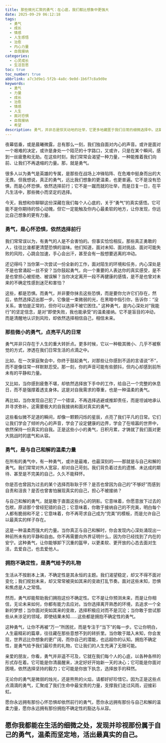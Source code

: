 ```yaml
---
title: 那些微光汇聚的勇气：在心底，我们都比想象中更强大
date: 2025-09-29 06:12:18
tags:
  - 勇气
  - 成长
  - 情感
  - 人生感悟
  - 治愈
  - 内心力量
  - 自我接纳
categories:
  - 心灵成长
  - 生活哲思
toc: true
toc_number: true
abbrlink: a7c3d9e1-5f2b-4a8c-9e0d-1b6f7c8a9d0e
keywords:
  - 勇气
  - 力量
  - 成长
  - 治愈
  - 情感
  - 人生
  - 面对恐惧
  - 自我接纳
  - 希望
description: 勇气，并非总是惊天动地的壮举，它更多地藏匿于我们日常的细微选择中。这篇文章将带你走进内心深处，感受那些微小的、真实的勇气如何汇聚成强大的力量，帮助我们穿越迷茫，与自己和解，最终发现，我们都比想象中更强大、更值得被爱。
---
```


夜幕低垂，或是晨曦微露，总有那么一刻，我们独自面对内心的声音。或许是面对一个艰难的决定，或许是身处一个陌茫的十字路口，又或许，只是在某个瞬间，感到一丝疲惫和无助。在这些时刻，我们常常会渴望一种力量，一种能推着我们向前、让我们不再退缩的力量。那，就是勇气。

很多人以为勇气是英雄的专属，是那些在战场上冲锋陷阵、在危难中挺身而出的大无畏。但我想说，真正的勇气，远比我们想象的更温柔，也更普遍。它不是没有恐惧，而是心怀恐惧，依然选择前行；它不是一蹴而就的壮举，而是日复一日，在平凡生活中，那些微小而坚定的选择。

今天，我想和你聊聊这份深藏在我们每个人心底的，关于“勇气”的真实感悟。它可能不是你期待的惊心动魄，但它一定能触及你内心最柔软的地方，让你发现，你远比自己想象的更有力量。

### 勇气，是心怀恐惧，依然选择前行

我们常常误以为，有勇气的人是不会害怕的。但事实恰恰相反。那些真正勇敢的人，往往比谁都更清楚恐惧的滋味。他们知道，面对未知、面对挑战、面对可能失败的风险，心跳会加速，手心会出汗，甚至会有一股想要逃离的冲动。

还记得吗？当你第一次尝试一份全新的工作，面对陌生的环境和任务，内心深处是不是也曾涌起一丝不安？当你鼓起勇气，向一个重要的人表达你的真实感受，是不是也曾担心被拒绝、被误解？当你决定离开一段不再健康的感情，是不是也曾对未来的不确定性感到迷茫和害怕？

这些，都是恐惧。而勇气，并非要你抹去这些恐惧，而是要你允许它们存在，然后，依然选择迈出那一步。它像是一束微弱的光，在黑暗中指引你，告诉你：“没关系，害怕是正常的，但你可以选择不被它困住。” 这种勇气，是内心深处对“我能行”的坚定信念，是对“即使失败，我也能承受”的温柔接纳。它不是盲目的冲动，而是清醒地认识到风险，却依然选择相信自己，相信未来。

### 那些微小的勇气，点亮平凡的日常

勇气并非只存在于人生的重大转折点。更多时候，它以一种极其微小、几乎不被察觉的方式，渗透在我们日常生活的点滴之中。

比如，在一次家庭聚会中，你终于鼓起勇气，对那些让你感到不适的言语说“不”，而不是像往常一样默默忍受。那一刻，你的声音可能有些颤抖，但内心却感到前所未有的平静和力量。

又比如，当你感到疲惫不堪，却依然选择放下手中的工作，给自己一个完整的休息日，而不是强撑着透支身体。这是对自我需求的尊重，也是一种温柔的勇气。

再比如，当你发现自己犯了一个错误，不再选择逃避或推卸责任，而是坦诚地承认并寻求弥补。这需要极大的自我接纳和面对真实的勇气。

这些看似微不足道的瞬间，却像一颗颗闪烁的星辰，点亮了我们平凡的日常。它们让我们学会了倾听内心的声音，学会了设定健康的边界，学会了在喧嚣的世界中，依然保持一份真实的自我。正是这些小小的勇气，日积月累，才铸就了我们面对更大挑战时的底气和从容。

### 勇气，是与自己和解的温柔力量

在所有的勇气中，有一种勇气，或许是最难，也最深刻的——那就是与自己和解的勇气。我们常常对外人宽容，却对自己苛刻。我们背负着过去的遗憾、未达成的期待、甚至是不完美的自己，久久不能释怀。

你是否也曾因为过去的某个选择而耿耿于怀？是否也曾因为自己的“不够好”而感到自责和沮丧？是否也曾害怕展现真实的自己，担心不被接纳？

与自己和解的勇气，就是敢于直面这些内心的阴影。它意味着，你愿意放下过去的包袱，原谅那个曾经犯错的自己；它意味着，你敢于接纳自己的不完美，明白每个人都有脆弱和不足；它意味着，你不再苛求自己成为“完美”的模板，而是允许自己以最真实的样子存在。

这是一种温柔而强大的力量。当你真正与自己和解时，你会发现内心深处涌现出一种前所未有的平静和自由。你不再需要向外界证明什么，因为你已经找到了内在的安宁。这种勇气，让你能够卸下沉重的盔甲，以更柔软、更开放的心态去面对生活，去爱自己，也去爱他人。

### 拥抱不确定性，是勇气给予的礼物

生活从不按剧本上演，不确定性是其永恒的主题。我们渴望稳定，却又不得不面对变化；我们规划未来，却又常常被突如其来的变故打乱节奏。面对这些未知，恐惧和焦虑是人之常情。

然而，勇气却能帮助我们拥抱这份不确定性。它不是让你预测未来，而是让你相信，无论未来如何，你都有能力去应对。当你选择离开熟悉的环境，去追求一个全新的梦想；当你面对突如其来的变故，选择积极应对而不是沉沦；当你敢于尝试那些从未涉足的领域，即使结果未知……这些都是拥抱不确定性的勇气。

这种勇气，让你不再被“万一”所困扰，而是专注于“当下”的每一步。它让你明白，人生最精彩的篇章，往往藏在那些意想不到的转折里。当你敢于踏入未知，你会发现，世界远比你想象的更广阔，而你自己的潜能，也远超你的认知。拥抱不确定性，是勇气给予我们最珍贵的礼物，它让我们的人生充满了无限可能。

亲爱的朋友，你看，勇气并非遥不可及，它就在我们每个人的心底，以各种各样的形式存在着。它可能是你清晨醒来，决定好好开始新一天的决心；它可能是你面对困境，依然选择坚持的毅力；它可能是你放下执念，选择放手的释然。

无论你的勇气是微弱的烛光，还是熊熊的火焰，请都好好珍惜它。因为正是这些点点滴滴的勇气，汇聚成了我们生命中最宝贵的力量，支撑我们走过风雨，迎接彩虹。

愿你永远拥有那份心怀恐惧却依然前行的勇气，愿你永远拥有那份与自己和解的温柔力量，愿你永远拥有那份拥抱不确定性的豁达与从容。

愿你我都能在生活的细微之处，发现并珍视那份属于自己的勇气，温柔而坚定地，活出最真实的自己。
---